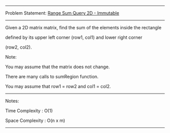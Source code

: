 ******************************************************************************
Problem Statement: [Range Sum Query 2D - Immutable](https://leetcode.com/problems/range-sum-query-2d-immutable/#/description)
******************************************************************************
Given a 2D matrix matrix, find the sum of the elements inside the rectangle

defined by its upper left corner (row1, col1) and lower right corner

(row2, col2).


Note:

You may assume that the matrix does not change.

There are many calls to sumRegion function.

You may assume that row1 = row2 and col1 = col2.

******************************************************************************
Notes:

Time Complexity : O(1)

Space Complexity : O(n x m)

******************************************************************************
